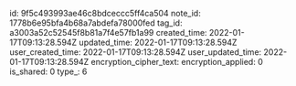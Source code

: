 id: 9f5c493993ae46c8bdceccc5ff4ca504
note_id: 1778b6e95bfa4b68a7abdefa78000fed
tag_id: a3003a52c52545f8b81a7f4e57fb1a99
created_time: 2022-01-17T09:13:28.594Z
updated_time: 2022-01-17T09:13:28.594Z
user_created_time: 2022-01-17T09:13:28.594Z
user_updated_time: 2022-01-17T09:13:28.594Z
encryption_cipher_text: 
encryption_applied: 0
is_shared: 0
type_: 6